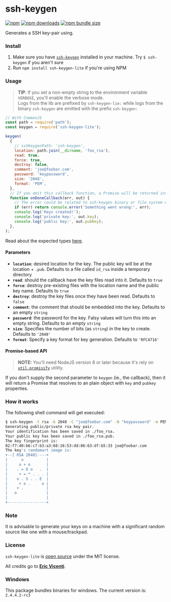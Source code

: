 # ssh-keygen

[![npm](https://img.shields.io/npm/v/ssh-keygen-lite.svg)](https://www.npmjs.com/package/ssh-keygen-lite)
[![npm downloads](https://img.shields.io/npm/dt/ssh-keygen-lite.svg)](https://www.npmjs.com/package/ssh-keygen-lite)
[![npm bundle size](https://img.shields.io/bundlephobia/minzip/ssh-keygen-lite.svg)](https://www.npmjs.com/package/ssh-keygen-lite)

Generates a SSH key-pair using.

### Install

1. Make sure you have [`ssh-keygen`](https://linux.die.net/man/1/ssh-keygen) installed in your machine. Try `$ ssh-keygen` if you aren't sure
2. Run `npm install ssh-keygen-lite` if you're using NPM

### Usage

> **TIP**: If you set a non-empty string to the environment variable `VERBOSE`, you'll enable the verbose mode.  
> Logs from the lib are prefixed by `ssh-keygen-lie:` while logs from the binary `ssh-keygen` are emitted with the prefix `ssh-keygen:`

```js
// With CommonJS
const path = require('path');
const keygen = require('ssh-keygen-lite');

keygen(
  {
    // sshKeygenPath: 'ssh-keygen',
    location: path.join(__dirname, 'foo_rsa'),
    read: true,
    force: true,
    destroy: false,
    comment: 'joe@foobar.com',
    password: 'keypassword',
    size: '2048',
    format: 'PEM',
  },
  // If you omit this callback function, a Promise will be returned instead!
  function onDoneCallback(err, out) {
    // The error could be related to ssh-keygen binary or file system errors.
    if (err) return console.error('Something went wrong:', err);
    console.log('Keys created!');
    console.log('private key:', out.key);
    console.log('public key:', out.pubKey);
  },
);
```

Read about the expected types [here](./index.d.ts).

#### Parameters

- **`location`**: desired location for the key. The public key will be at the location + `.pub`. Defaults to a file called `id_rsa` inside a temporary directory
- **`read`**: should the callback have the key files read into it. Defaults to `true`
- **`force`**: destroy pre-existing files with the location name and the public key name. Defaults to `true`
- **`destroy`**: destroy the key files once they have been read. Defaults to `false`
- **`comment`**: the comment that should be embedded into the key. Defaults to an empty `string`
- **`password`**: the password for the key. Falsy values will turn this into an empty string. Defaults to an empty `string`
- **`size`**: Specifies the number of bits (as `string`) in the key to create. Defaults to `'2048'`
- **`format`**: Specify a key format for key generation. Defaults to `'RFC4716'`

#### Promise-based API

> **NOTE:** You'll need NodeJS version 8 or later because it's rely on [`util.promisify`](https://nodejs.org/dist/latest-v8.x/docs/api/util.html#util_util_promisify_original) utility.

If you don't supply the second parameter to `keygen` (ie., the callback), then it will return a Promise that resolves to an plain object with `key` and `pubkey` properties.

### How it works

The following shell command will get executed:

```bash
$ ssh-keygen -t rsa -b 2048 -C "joe@foobar.com" -N "keypassword" -m PEM -f ./foo_rsa
Generating public/private rsa key pair.
Your identification has been saved in ./foo_rsa.
Your public key has been saved in ./foo_rsa.pub.
The key fingerprint is:
02:f7:40:b6:c7:b3:a3:68:16:53:dd:86:63:df:b5:33 joe@foobar.com
The key's randomart image is:
+--[ RSA 2048]----+
|      o          |
|     o + o       |
|    . = O o   .  |
|     + = * . . . |
|    o . S . . E  |
|     + o .     o |
|    + .          |
|   o             |
|                 |
+-----------------+
```

### Note

It is advisable to generate your keys on a machine with a significant random source like one with a mouse/trackpad.

### License

`ssh-keygen-lite` is [open source](./LICENSE.md) under the MIT license.

All credits go to [**Eric Vicenti**](https://github.com/ericvicenti).

### Windows

This package bundles binaries for windows. The current version is: `2.4.4.2-rc3`
